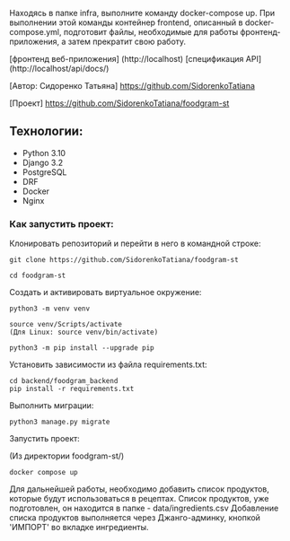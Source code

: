 Находясь в папке infra, выполните команду docker-compose up. При выполнении этой команды контейнер frontend, описанный в docker-compose.yml, подготовит файлы, необходимые для работы фронтенд-приложения, а затем прекратит свою работу.

[фронтенд веб-приложения] (http://localhost)
[спецификация API] (http://localhost/api/docs/)

[Автор: Сидоренко Татьяна] https://github.com/SidorenkoTatiana

[Проект] https://github.com/SidorenkoTatiana/foodgram-st

## Технологии:
* Python 3.10
* Django 3.2
* PostgreSQL
* DRF
* Docker
* Nginx

### Как запустить проект:

Клонировать репозиторий и перейти в него в командной строке:

```
git clone https://github.com/SidorenkoTatiana/foodgram-st
```

```
cd foodgram-st
```

Cоздать и активировать виртуальное окружение:

```
python3 -m venv venv
```

```
source venv/Scripts/activate
(Для Linux: source venv/bin/activate)

```

```
python3 -m pip install --upgrade pip
```

Установить зависимости из файла requirements.txt:

```
cd backend/foodgram_backend
pip install -r requirements.txt
```

Выполнить миграции:

```
python3 manage.py migrate
```

Запустить проект:

(Из директории foodgram-st/)
```
docker compose up
```


Для дальнейшей работы, необходимо добавить список продуктов, которые будут использоваться в рецептах.
Список продуктов, уже подготовлен, он находится в папке - data/ingredients.csv
Добавление списка продуктов выполняется через Джанго-админку, кнопкой 'ИМПОРТ' во вкладке ингредиенты.